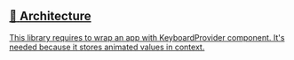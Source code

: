 ## [📄️<!-- --> <!-- -->Architecture](/react-native-keyboard-controller/pr-preview/pr-1026/docs/recipes/architecture.md)

[This library requires to wrap an app with KeyboardProvider component. It's needed because it stores animated values in context.](/react-native-keyboard-controller/pr-preview/pr-1026/docs/recipes/architecture.md)
